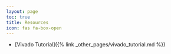 ```yaml
---
layout: page
toc: true
title: Resources
icon: fas fa-box-open
---
```


* [Vivado Tutorial]({% link _other_pages/vivado_tutorial.md %})